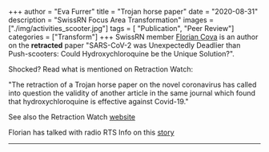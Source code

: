 +++
author = "Eva Furrer"
title = "Trojan horse paper"
date = "2020-08-31"
description = "SwissRN Focus Area Transformation"
images  = ["./img/activities_scooter.jpg"]
tags = [ "Publication", "Peer Review"]
categories = ["Transform"]
+++
SwissRN member [Florian Cova](https://www.unige.ch/cisa/members/cova-florian/) is an author on the **retracted** paper "SARS-CoV-2 was Unexpectedly Deadlier than Push-scooters: Could Hydroxychloroquine be the Unique Solution?".

Shocked? Read what is mentioned on Retraction Watch:

"The retraction of a Trojan horse paper on the novel coronavirus has called into question the validity of another article in the same journal which found that hydroxychloroquine is effective against Covid-19."

See also the Retraction Watch [website](https://retractionwatch.com/category/by-subject/clinical-study-retractions/infectious-disease/)

Florian has talked with radio RTS Info on this [story](https://www.rts.ch/info/sciences-tech/11548471-chloroquine-et-trottinette-le-canular-qui-a-fait-le-tour-du-monde.html)

---
